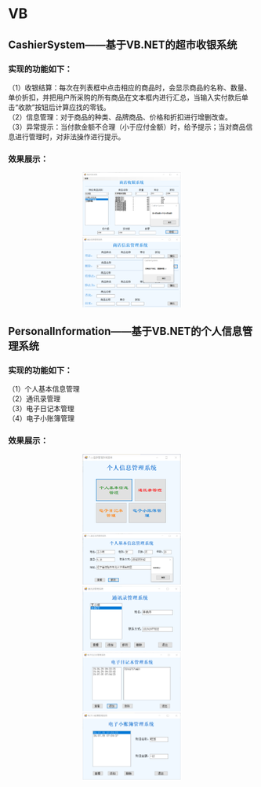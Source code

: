 # VB

## CashierSystem——基于VB.NET的超市收银系统  
### 实现的功能如下：  
（1）收银结算：每次在列表框中点击相应的商品时，会显示商品的名称、数量、单价折扣，并把用户所采购的所有商品在文本框内进行汇总，当输入实付款后单击“收款”按钮后计算应找的零钱。  
（2）信息管理：对于商品的种类、品牌商品、价格和折扣进行增删改查。  
（3）异常提示：当付款金额不合理（小于应付金额）时，给予提示；当对商品信息进行管理时，对非法操作进行提示。  
### 效果展示：  
<div align=center><img src="https://github.com/Geogy-fjq/VB/blob/master/readmePhoto/p0101.png" width="200"></div>  
<div align=center><img src="https://github.com/Geogy-fjq/VB/blob/master/readmePhoto/p0102.png" width="200"></div>  

## PersonalInformation——基于VB.NET的个人信息管理系统  
### 实现的功能如下：  
（1）个人基本信息管理  
（2）通讯录管理  
（3）电子日记本管理  
（4）电子小账簿管理  
### 效果展示：  
<div align=center><img src="https://github.com/Geogy-fjq/VB/blob/master/readmePhoto/p0201.png" width="200"></div>  
<div align=center><img src="https://github.com/Geogy-fjq/VB/blob/master/readmePhoto/p0202.png" width="200"></div>  
<div align=center><img src="https://github.com/Geogy-fjq/VB/blob/master/readmePhoto/p0203.png" width="200"></div>  
<div align=center><img src="https://github.com/Geogy-fjq/VB/blob/master/readmePhoto/p0204.png" width="200"></div>  
<div align=center><img src="https://github.com/Geogy-fjq/VB/blob/master/readmePhoto/p0205.png" width="200"></div>  

